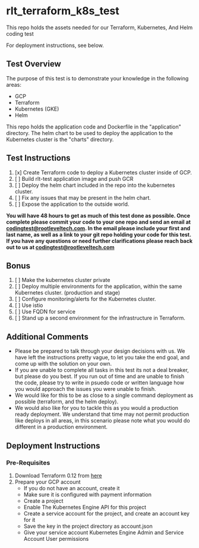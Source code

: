 # rlt_terraform_k8s_test
This repo holds the assets needed for our Terraform, Kubernetes, And Helm coding test

For deployment instructions, see below.

## Test Overview
The purpose of this test is to demonstrate your knowledge in the following areas: 
* GCP
* Terraform
* Kubernetes (GKE)
* Helm

This repo holds the application code and Dockerfile in the "application" directory. The helm chart to be used to deploy the application to the Kubernetes cluster is the "charts" directory. 

## Test Instructions
1) [x] Create Terraform code to deploy a Kubernetes cluster inside of GCP. 
2) [ ] Build rlt-test application image and push GCR
3) [ ] Deploy the helm chart included in the repo into the kubernetes cluster.  
4) [ ] Fix any issues that may be present in the helm chart.
5) [ ] Expose the application to the outside world.  

**You will have 48 hours to get as much of this test done as possible. Once complete please commit your code to your one repo and send an email at codingtest@rootleveltech.com. In the email please include your first and last name, as well as a link to your git repo holding your code for this test. If you have any questions or need further clarifications please reach back out to us at codingtest@rootleveltech.com**


## Bonus
1) [ ] Make the kubernetes cluster private
2) [ ] Deploy multiple environments for the application, within the same Kubernetes cluster. (production and stage)
3) [ ] Configure monitoring/alerts for the Kubernetes cluster. 
4) [ ] Use istio 
5) [ ] Use FQDN for service
6) [ ] Stand up a second environment for the infrastructure in Terraform. 

## Additional Comments
* Please be prepared to talk through your design decisions with us. We have left the instructions pretty vague, to let you take the end goal, and come up with the solution on your own. 
* If you are unable to complete all tasks in this test its not a deal breaker, but please do you best. If you run out of time and are unable to finish the code, please try to write in psuedo code or written language how you would approach the issues you were unable to finish.
* We would like for this to be as close to a single command deployment as possible (terraform, and the helm deploy). 
* We would also like for you to tackle this as you would a production ready deployment. We understand that time may not permit production like deploys in all areas, in this scenario please note what you would do different in a production environment.

## Deployment Instructions

### Pre-Requisites

1. Download Terraform 0.12 from [here](https://www.terraform.io/downloads.html)
2. Prepare your GCP account
	- If you do not have an account, create it
	- Make sure it is configured with payment information
	- Create a project
	- Enable The Kubernetes Engine API for this project
	- Create a service account for the project, and create an account key for it
	- Save the key in the project directory as account.json
	- Give your service account Kubernetes Engine Admin and Service Account User permissions
